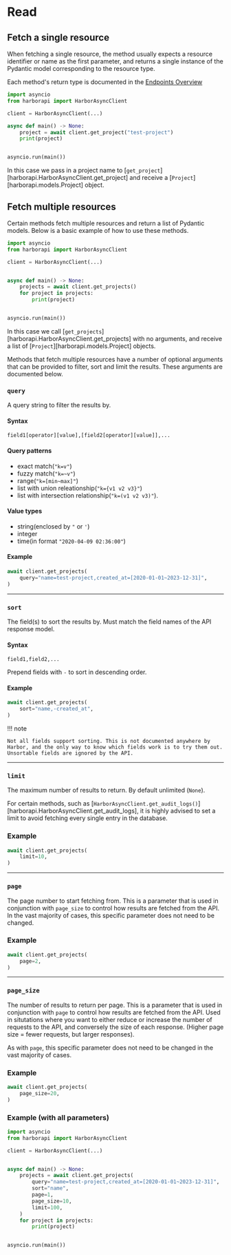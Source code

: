 # Read

## Fetch a single resource

When fetching a single resource, the method usually expects a resource identifier or name as the first parameter, and returns a single instance of the Pydantic model corresponding to the resource type.

Each method's return type is documented in the [Endpoints Overview](../../endpoints/index.md)


```py
import asyncio
from harborapi import HarborAsyncClient

client = HarborAsyncClient(...)

async def main() -> None:
    project = await client.get_project("test-project")
    print(project)


asyncio.run(main())
```

In this case we pass in a project name to [`get_project`][harborapi.HarborAsyncClient.get_project] and receive a [`Project`][harborapi.models.Project] object.


## Fetch multiple resources

Certain methods fetch multiple resources and return a list of Pydantic models. Below is a basic example of how to use these methods.

```py
import asyncio
from harborapi import HarborAsyncClient

client = HarborAsyncClient(...)


async def main() -> None:
    projects = await client.get_projects()
    for project in projects:
        print(project)


asyncio.run(main())
```

In this case we call [`get_projects`][harborapi.HarborAsyncClient.get_projects] with no arguments, and receive a list of [`Project`][harborapi.models.Project] objects.

Methods that fetch multiple resources have a number of optional arguments that can be provided to filter, sort and limit the results. These arguments are documented below.


### `query`

A query string to filter the results by.

#### Syntax

`field1[operator][value],[field2[operator][value]],...`

#### Query patterns

* exact match(`"k=v"`)
* fuzzy match(`"k=~v"`)
* range(`"k=[min~max]"`)
* list with union releationship(`"k={v1 v2 v3}"`)
* list with intersection relationship(`"k=(v1 v2 v3)"`).


#### Value types

* string(enclosed by `"` or `'`)
* integer
* time(in format `"2020-04-09 02:36:00"`)


#### Example

```py
await client.get_projects(
    query="name=test-project,created_at=[2020-01-01~2023-12-31]",
)
```

----

### `sort`

The field(s) to sort the results by. Must match the field names of the API response model.

#### Syntax

`field1,field2,...`

Prepend fields with `-` to sort in descending order.

#### Example

```py
await client.get_projects(
    sort="name,-created_at",
)
```

!!! note

    Not all fields support sorting. This is not documented anywhere by Harbor, and the only way to know which fields work is to try them out. Unsortable fields are ignored by the API.

----

### `limit`

The maximum number of results to return. By default unlimited (`None`).

For certain methods, such as [`HarborAsyncClient.get_audit_logs()`][harborapi.HarborAsyncClient.get_audit_logs], it is highly advised to set a limit to avoid fetching every single entry in the database.

### Example

```py
await client.get_projects(
    limit=10,
)
```

----

### `page`

The page number to start fetching from. This is a parameter that is used in conjunction with `page_size` to control how results are fetched from the API. In the vast majority of cases, this specific parameter does not need to be changed.

### Example

```py
await client.get_projects(
    page=2,
)
```

----

### `page_size`

The number of results to return per page. This is a parameter that is used in conjunction with `page` to control how results are fetched from the API. Used in situtations where you want to either reduce or increase the number of requests to the API, and conversely the size of each response. (Higher page size = fewer requests, but larger responses).

As with `page`, this specific parameter does not need to be changed in the vast majority of cases.

### Example

```py
await client.get_projects(
    page_size=20,
)
```

### Example (with all parameters)

```py
import asyncio
from harborapi import HarborAsyncClient

client = HarborAsyncClient(...)


async def main() -> None:
    projects = await client.get_projects(
        query="name=test-project,created_at=[2020-01-01~2023-12-31]",
        sort="name",
        page=1,
        page_size=10,
        limit=100,
    )
    for project in projects:
        print(project)


asyncio.run(main())
```
